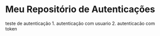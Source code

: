 # Meu Repositório de Autenticações
teste de autenticação
    1. autenticação com usuario
    2. autenticacão com token